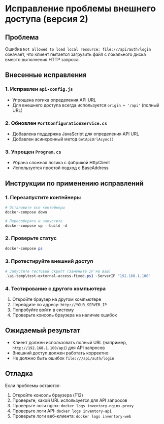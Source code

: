 # Исправление проблемы внешнего доступа (версия 2)

## Проблема
Ошибка `Not allowed to load local resource: file:///api/auth/login` означает, что клиент пытается загрузить файл с локального диска вместо выполнения HTTP запроса.

## Внесенные исправления

### 1. Исправлен `api-config.js`
- Упрощена логика определения API URL
- Для внешнего доступа всегда используется `origin + '/api'` (полный URL)

### 2. Обновлен `PortConfigurationService.cs`
- Добавлена поддержка JavaScript для определения API URL
- Добавлен асинхронный метод `GetApiUrlAsync()`

### 3. Упрощен `Program.cs`
- Убрана сложная логика с фабрикой HttpClient
- Используется простой подход с BaseAddress

## Инструкции по применению исправлений

### 1. Перезапустите контейнеры
```powershell
# Остановите все контейнеры
docker-compose down

# Пересоберите и запустите
docker-compose up --build -d
```

### 2. Проверьте статус
```powershell
docker-compose ps
```

### 3. Протестируйте внешний доступ
```powershell
# Запустите тестовый скрипт (замените IP на ваш)
.\ai-temp\test-external-access-fixed.ps1 -ServerIP "192.168.1.100"
```

### 4. Тестирование с другого компьютера
1. Откройте браузер на другом компьютере
2. Перейдите по адресу: `http://YOUR_SERVER_IP`
3. Попробуйте войти в систему
4. Проверьте консоль браузера на наличие ошибок

## Ожидаемый результат
- Клиент должен использовать полный URL (например, `http://192.168.1.100/api`) для API запросов
- Внешний доступ должен работать корректно
- Не должно быть ошибок `file:///api/auth/login`

## Отладка
Если проблемы остаются:
1. Откройте консоль браузера (F12)
2. Проверьте, какой URL используется для API запросов
3. Проверьте логи nginx: `docker logs inventory-nginx-proxy`
4. Проверьте логи API: `docker logs inventory-api`
5. Проверьте логи веб-клиента: `docker logs inventory-web`
